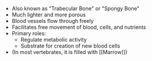 - Also known as "Trabecular Bone" or "Spongy Bone"
- Much lighter and more porous
- Blood vessels flow through freely
- Facilitates free movement of blood, cells, and nutrients
- Primary roles:
	- Regulate metabolic activity
	- Substrate for creation of new blood cells
- (In most vertebrates, it is filled with [[Marrow]])